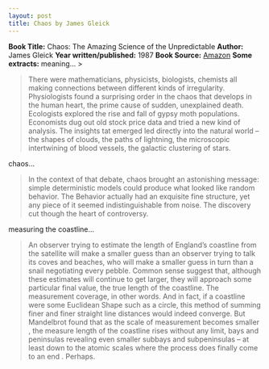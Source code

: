 ```yaml
---
layout: post
title: Chaos by James Gleick
---
```


**Book Title:** Chaos: The Amazing Science of the Unpredictable **Author:** James Gleick **Year written/published:** 1987 **Book Source:** [Amazon](http://www.amazon.com/Chaos-Making-Science-James-Gleick/dp/0140092501/ref=pd_bbs_sr_1/002-7792776-8528010?ie=UTF8&s=books&qid=1185615311&sr=8-1) **Some extracts:** meaning... >  

> There were mathematicians, physicists, biologists, chemists all making connections between different kinds of irregularity. Physiologists found a surprising order in the chaos that develops in the human heart, the prime cause of sudden, unexplained death. Ecologists explored the rise and fall of gypsy moth populations. Economists dug out old stock price data and tried a new kind of analysis. The insights tat emerged led directly into the natural world – the shapes of clouds, the paths of lightning, the microscopic intertwining of blood vessels, the galactic clustering of stars.

chaos... 

>  

> In the context of that debate, chaos brought an astonishing message: simple deterministic models could produce what looked like random behavior. The Behavior actually had an exquisite fine structure, yet any piece of it seemed indistinguishable from noise. The discovery cut though the heart of controversy.

measuring the coastline...

>  

> An observer trying to estimate the length of England’s coastline from the satellite will make a smaller guess than an observer trying to talk its coves and beaches, who will make a smaller guess in turn than a snail negotiating every pebble. Common sense suggest that, although these estimates will continue to get larger, they will approach some particular final value, the true length of the coastline. The measurement coverage, in other words. And in fact, if a coastline were some Euclidean Shape such as a circle, this method of summing finer and finer straight line distances would indeed converge. But Mandelbrot found that as the scale of measurement becomes smaller , the measure length of the coastline rises without any limit, bays and peninsulas revealing even smaller subbays and subpeninsulas – at least down to the atomic scales where the process does finally come to an end . Perhaps.
